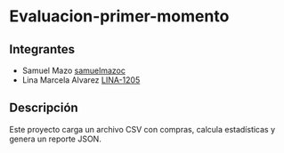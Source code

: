 # Evaluacion-primer-momento

## Integrantes
- Samuel Mazo [samuelmazoc](https://github.com/samuelmazoc)
- Lina Marcela Alvarez [LINA-1205](https://github.com/LINA-1205)

## Descripción
Este proyecto carga un archivo CSV con compras, calcula estadísticas y genera un reporte JSON.